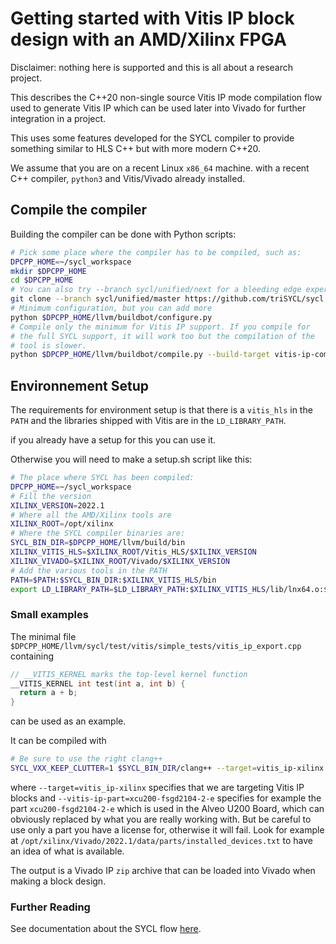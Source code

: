 Getting started with Vitis IP block design with an AMD/Xilinx FPGA
===================================================================================

Disclaimer: nothing here is supported and this is all about a research
project.

This describes the C++20 non-single source Vitis IP mode compilation
flow used to generate Vitis IP which can be used later into Vivado for
further integration in a project.

This uses some features developed for the SYCL compiler to provide
something similar to HLS C++ but with more modern C++20.

We assume that you are on a recent Linux `x86_64` machine. with a
recent C++ compiler, `python3` and Vitis/Vivado already installed.


## Compile the compiler

Building the compiler can be done with Python scripts:

```bash
# Pick some place where the compiler has to be compiled, such as:
DPCPP_HOME=~/sycl_workspace
mkdir $DPCPP_HOME
cd $DPCPP_HOME
# You can also try --branch sycl/unified/next for a bleeding edge experience
git clone --branch sycl/unified/master https://github.com/triSYCL/sycl llvm
# Minimum configuration, but you can add more
python $DPCPP_HOME/llvm/buildbot/configure.py
# Compile only the minimum for Vitis IP support. If you compile for
# the full SYCL support, it will work too but the compilation of the
# tool is slower.
python $DPCPP_HOME/llvm/buildbot/compile.py --build-target vitis-ip-compiler
```


## Environnement Setup

The requirements for environment setup is that there is a `vitis_hls` in
the `PATH` and the libraries shipped with Vitis are in the
`LD_LIBRARY_PATH`.

if you already have a setup for this you can use it.

Otherwise you will need to make a setup.sh script like this:
```bash
# The place where SYCL has been compiled:
DPCPP_HOME=~/sycl_workspace
# Fill the version
XILINX_VERSION=2022.1
# Where all the AMD/Xilinx tools are
XILINX_ROOT=/opt/xilinx
# Where the SYCL compiler binaries are:
SYCL_BIN_DIR=$DPCPP_HOME/llvm/build/bin
XILINX_VITIS_HLS=$XILINX_ROOT/Vitis_HLS/$XILINX_VERSION
XILINX_VIVADO=$XILINX_ROOT/Vivado/$XILINX_VERSION
# Add the various tools in the PATH
PATH=$PATH:$SYCL_BIN_DIR:$XILINX_VITIS_HLS/bin
export LD_LIBRARY_PATH=$LD_LIBRARY_PATH:$XILINX_VITIS_HLS/lib/lnx64.o:$DPCPP_HOME/llvm/build/lib
```


### Small examples

The minimal file
`$DPCPP_HOME/llvm/sycl/test/vitis/simple_tests/vitis_ip_export.cpp`
containing

```cpp
// __VITIS_KERNEL marks the top-level kernel function
__VITIS_KERNEL int test(int a, int b) {
  return a + b;
}
```
can be used as an example.

It can be compiled with

```bash
# Be sure to use the right clang++
SYCL_VXX_KEEP_CLUTTER=1 $SYCL_BIN_DIR/clang++ --target=vitis_ip-xilinx $DPCPP_HOME/llvm/sycl/test/vitis/simple_tests/vitis_ip_export.cpp --vitis-ip-part=xcu200-fsgd2104-2-e -o adder.zip
```

where `--target=vitis_ip-xilinx` specifies that we are targeting Vitis
IP blocks and `--vitis-ip-part=xcu200-fsgd2104-2-e` specifies for
example the part `xcu200-fsgd2104-2-e` which is used in the Alveo U200
Board, which can obviously replaced by what you are really working
with. But be careful to use only a part you have a license for,
otherwise it will fail. Look for example at
`/opt/xilinx/Vivado/2022.1/data/parts/installed_devices.txt` to have
an idea of what is available.

The output is a Vivado IP `zip` archive that can be loaded into Vivado
when making a block design.


### Further Reading

See documentation about the SYCL flow [here](GettingStartedXilinxFPGA.md).
